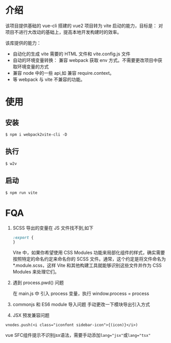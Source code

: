 # 介绍

该项目提供基础的 vue-cli 搭建的 vue2 项目转为 vite 启动的能力，目标是： 对项目不进行大改动的基础上，提高本地开发构建时的效率。

该库提供的能力：

- 自动化的生成 vite 需要的 HTML 文件和 vite.config.js 文件
- 自动的环境变量转换： 兼容 webpack 获取 env 方式。不需要更改项目中获取环境变量的方式
- 兼容 node 中的一些 api,如 兼容 require.context。
- 等 webpack 与 vite 不兼容的功能。

# 使用

## 安装

```
$ npm i webpack2vite-cli -D
```

## 执行

```
$ w2v
```

## 启动

```
$ npm run vite
```

# FQA

1. SCSS 导出的变量在 JS 文件找不到,如下

   ```scss
   :export {
   }
   ```

   Vite 中，如果你希望使用 CSS Modules 功能来局部化组件的样式，确实需要按照特定的命名约定来命名你的 SCSS 文件。通常，这个约定是将文件命名为 \*.module.scss，这样 Vite 和其他构建工具就能够识别这些文件并作为 CSS Modules 来处理它们。

2. 遇到 process.pwd() 问题

   在 main.js 中 引入 process 变量，执行 window.process = process

3. commonjs 和 ES6 module 导入问题
   手动更改一下模块导出引入方式

4. JSX 预发兼容问题

```
vnodes.push(<i class="iconfont sidebar-icon">{(icon)}</i>)
```
vue SFC组件提示不识别jsx语法，需要手动添加`lang="jsx"`或`lang="tsx"`

